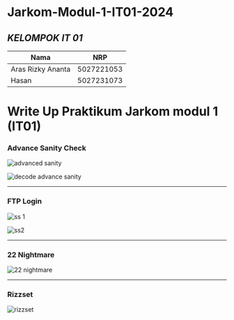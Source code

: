 # Jarkom-Modul-1-IT01-2024


## ***KELOMPOK IT 01***
| Nama      | NRP         |
  |-----------|-------------|
  | Aras Rizky Ananta| 5027221053   |
  | Hasan | 5027231073  |  
  


#  Write Up Praktikum Jarkom modul 1 (IT01)




### Advance Sanity Check

![advanced sanity](https://github.com/user-attachments/assets/e8611e92-7406-448a-b708-93d2df11d5bb)


![decode advance sanity](https://github.com/user-attachments/assets/54ca6d6e-1d67-44a4-8df0-032144a3a262)



<hr>

### FTP Login

![ss 1](https://github.com/user-attachments/assets/847b50e7-98e0-4790-974a-c2d27677fb76)


![ss2](https://github.com/user-attachments/assets/fa45d715-b5bc-4a60-b96c-a0b6c9daa729)


<hr>

### 22 Nightmare

![22 nightmare](https://github.com/user-attachments/assets/05fe8b8a-8394-4c61-b8ed-719e85955d00)

<hr>

### Rizzset

![rizzset](https://github.com/user-attachments/assets/bb7fb349-54d8-49dd-a4e6-3182345ecadd)



